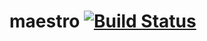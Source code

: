 maestro [![Build Status](https://travis-ci.org/netojoaobatista/maestro.png)](https://travis-ci.org/netojoaobatista/maestro)
=======
